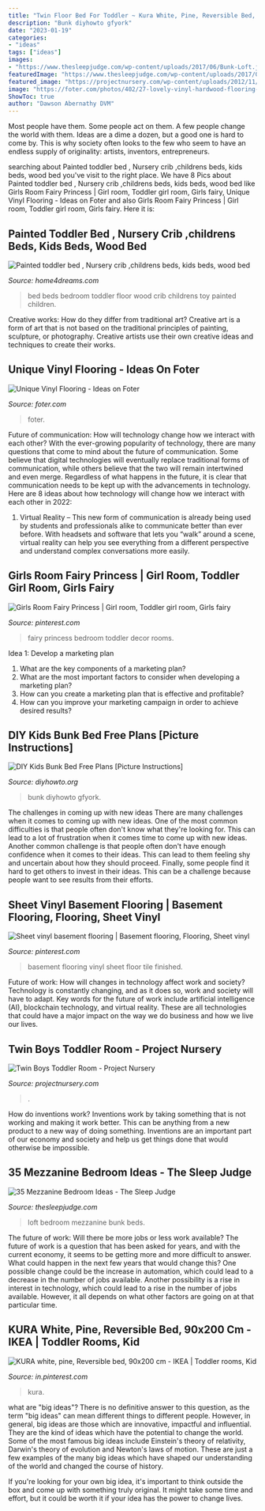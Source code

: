 ```yaml
---
title: "Twin Floor Bed For Toddler ~ Kura White, Pine, Reversible Bed, 90x200 Cm"
description: "Bunk diyhowto gfyork"
date: "2023-01-19"
categories:
- "ideas"
tags: ["ideas"]
images:
- "https://www.thesleepjudge.com/wp-content/uploads/2017/06/Bunk-Loft.jpg"
featuredImage: "https://www.thesleepjudge.com/wp-content/uploads/2017/06/Bunk-Loft.jpg"
featured_image: "https://projectnursery.com/wp-content/uploads/2012/11/BoB-new-room-2.jpg"
image: "https://foter.com/photos/402/27-lovely-vinyl-hardwood-flooring-roll-unique-flooring-ideas.jpg"
ShowToc: true
author: "Dawson Abernathy DVM"
---
```



Most people have them. Some people act on them. A few people change the world with them. Ideas are a dime a dozen, but a good one is hard to come by. This is why society often looks to the few who seem to have an endless supply of originality: artists, inventors, entrepreneurs.

	

		
searching about Painted toddler bed , Nursery crib ,childrens beds, kids beds, wood bed you've visit to the right place. We have 8 Pics about Painted toddler bed , Nursery crib ,childrens beds, kids beds, wood bed like Girls Room Fairy Princess | Girl room, Toddler girl room, Girls fairy, Unique Vinyl Flooring - Ideas on Foter and also Girls Room Fairy Princess | Girl room, Toddler girl room, Girls fairy. Here it is:
		
    
## Painted Toddler Bed , Nursery Crib ,childrens Beds, Kids Beds, Wood Bed

<img loading=lazy src="https://home4dreams.com/pictures/csd-dahyzojivisexigureny.jpg" onerror="this.onerror=null;this.src='https://tse1.mm.bing.net/th?id=OIP.QFC1Iw6gUp5oeQzOgnZXjQHaHa&amp;pid=15.1';" alt="Painted toddler bed , Nursery crib ,childrens beds, kids beds, wood bed">

_Source: home4dreams.com_

>bed beds bedroom toddler floor wood crib childrens toy painted children. 

	

Creative works: How do they differ from traditional art?
Creative art is a form of art that is not based on the traditional principles of painting, sculpture, or photography. Creative artists use their own creative ideas and techniques to create their works.

    
## Unique Vinyl Flooring - Ideas On Foter

<img loading=lazy src="https://foter.com/photos/402/27-lovely-vinyl-hardwood-flooring-roll-unique-flooring-ideas.jpg" onerror="this.onerror=null;this.src='https://tse3.mm.bing.net/th?id=OIP.Oyd_xkDVuXEP3j2lbyvzlQHaLJ&amp;pid=15.1';" alt="Unique Vinyl Flooring - Ideas on Foter">

_Source: foter.com_

>foter. 

	

Future of communication: How will technology change how we interact with each other?
With the ever-growing popularity of technology, there are many questions that come to mind about the future of communication. Some believe that digital technologies will eventually replace traditional forms of communication, while others believe that the two will remain intertwined and even merge. Regardless of what happens in the future, it is clear that communication needs to be kept up with the advancements in technology. Here are 8 ideas about how technology will change how we interact with each other in 2022: 
1. Virtual Reality – This new form of communication is already being used by students and professionals alike to communicate better than ever before. With headsets and software that lets you “walk” around a scene, virtual reality can help you see everything from a different perspective and understand complex conversations more easily. 


    
## Girls Room Fairy Princess | Girl Room, Toddler Girl Room, Girls Fairy

<img loading=lazy src="https://i.pinimg.com/736x/0d/bc/7d/0dbc7d31267cdd2c72fbf021c1ad088d.jpg" onerror="this.onerror=null;this.src='https://tse1.mm.bing.net/th?id=OIP.GYg2n2MZYBWoeWEgOl4F1gHaLF&amp;pid=15.1';" alt="Girls Room Fairy Princess | Girl room, Toddler girl room, Girls fairy">

_Source: pinterest.com_

>fairy princess bedroom toddler decor rooms. 

	

Idea 1: Develop a marketing plan
1. What are the key components of a marketing plan? 
2. What are the most important factors to consider when developing a marketing plan? 
3. How can you create a marketing plan that is effective and profitable? 
4. How can you improve your marketing campaign in order to achieve desired results?

    
## DIY Kids Bunk Bed Free Plans [Picture Instructions]

<img loading=lazy src="https://www.diyhowto.org/wp-content/uploads/DIYHowto-DIY-Kids-Bunk-Bed-Free-Plans-01.jpg" onerror="this.onerror=null;this.src='https://tse2.mm.bing.net/th?id=OIP.0vJxC_mkG6YqwyNPwqJvDwHaLD&amp;pid=15.1';" alt="DIY Kids Bunk Bed Free Plans [Picture Instructions]">

_Source: diyhowto.org_

>bunk diyhowto gfyork. 

	

The challenges in coming up with new ideas
There are many challenges when it comes to coming up with new ideas. One of the most common difficulties is that people often don't know what they're looking for. This can lead to a lot of frustration when it comes time to come up with new ideas. Another common challenge is that people often don't have enough confidence when it comes to their ideas. This can lead to them feeling shy and uncertain about how they should proceed. Finally, some people find it hard to get others to invest in their ideas. This can be a challenge because people want to see results from their efforts.

    
## Sheet Vinyl Basement Flooring | Basement Flooring, Flooring, Sheet Vinyl

<img loading=lazy src="https://i.pinimg.com/originals/54/06/ab/5406ab865ab44d8a9c4293a1f282c97d.jpg" onerror="this.onerror=null;this.src='https://tse3.mm.bing.net/th?id=OIP.7rHSbJv2Rnr0SkTKqb6XTQHaJ4&amp;pid=15.1';" alt="Sheet vinyl basement flooring | Basement flooring, Flooring, Sheet vinyl">

_Source: pinterest.com_

>basement flooring vinyl sheet floor tile finished. 

	

Future of work: How will changes in technology affect work and society?
Technology is constantly changing, and as it does so, work and society will have to adapt. Key words for the future of work include artificial intelligence (AI), blockchain technology, and virtual reality. These are all technologies that could have a major impact on the way we do business and how we live our lives.

    
## Twin Boys Toddler Room - Project Nursery

<img loading=lazy src="https://projectnursery.com/wp-content/uploads/2012/11/BoB-new-room-2.jpg" onerror="this.onerror=null;this.src='https://tse2.mm.bing.net/th?id=OIP.m4T0sxUjYW22pYPZn350EQHaLH&amp;pid=15.1';" alt="Twin Boys Toddler Room - Project Nursery">

_Source: projectnursery.com_

>. 

	

How do inventions work?
Inventions work by taking something that is not working and making it work better. This can be anything from a new product to a new way of doing something. Inventions are an important part of our economy and society and help us get things done that would otherwise be impossible.

    
## 35 Mezzanine Bedroom Ideas - The Sleep Judge

<img loading=lazy src="https://www.thesleepjudge.com/wp-content/uploads/2017/06/Bunk-Loft.jpg" onerror="this.onerror=null;this.src='https://tse1.mm.bing.net/th?id=OIP.EsXRDB4mfBS2SrEva7KbXgHaLH&amp;pid=15.1';" alt="35 Mezzanine Bedroom Ideas - The Sleep Judge">

_Source: thesleepjudge.com_

>loft bedroom mezzanine bunk beds. 

	

The future of work: Will there be more jobs or less work available?
The future of work is a question that has been asked for years, and with the current economy, it seems to be getting more and more difficult to answer. What could happen in the next few years that would change this? One possible change could be the increase in automation, which could lead to a decrease in the number of jobs available. Another possibility is a rise in interest in technology, which could lead to a rise in the number of jobs available. However, it all depends on what other factors are going on at that particular time.

    
## KURA White, Pine, Reversible Bed, 90x200 Cm - IKEA | Toddler Rooms, Kid

<img loading=lazy src="https://i.pinimg.com/736x/fb/f1/16/fbf116c96f195b35967ec6904f59ecb6.jpg" onerror="this.onerror=null;this.src='https://tse2.mm.bing.net/th?id=OIP.WVLWk3od_cJiUv7Kgo_zgAHaHa&amp;pid=15.1';" alt="KURA white, pine, Reversible bed, 90x200 cm - IKEA | Toddler rooms, Kid">

_Source: in.pinterest.com_

>kura. 

	

what are "big ideas"?
There is no definitive answer to this question, as the term "big ideas" can mean different things to different people. However, in general, big ideas are those which are innovative, impactful and influential. They are the kind of ideas which have the potential to change the world.
Some of the most famous big ideas include Einstein's theory of relativity, Darwin's theory of evolution and Newton's laws of motion. These are just a few examples of the many big ideas which have shaped our understanding of the world and changed the course of history.

If you're looking for your own big idea, it's important to think outside the box and come up with something truly original. It might take some time and effort, but it could be worth it if your idea has the power to change lives.

